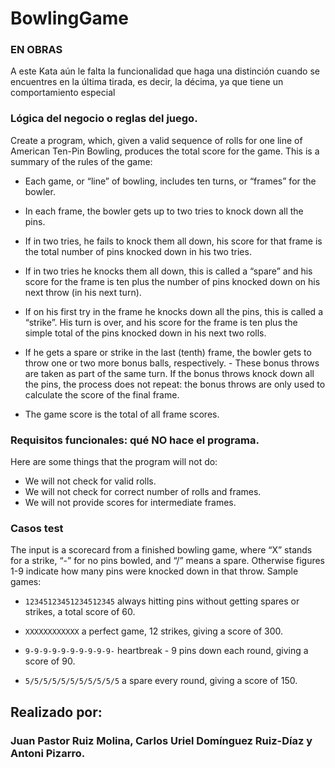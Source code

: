 # BowlingGame

### EN OBRAS

A este Kata aún le falta la funcionalidad que haga una distinción cuando se encuentres en la última tirada, es decir, la décima, ya que tiene un comportamiento especial

### Lógica del negocio o reglas del juego.

Create a program, which, given a valid sequence of rolls for one line of American Ten-Pin Bowling,
produces the total score for the game. This is a summary of the rules of the game:

- Each game, or “line” of bowling, includes ten turns, or “frames” for the bowler.
- In each frame, the bowler gets up to two tries to knock down all the pins.

- If in two tries, he fails to knock them all down, his score for that frame is the total number of pins
  knocked down in his two tries.
- If in two tries he knocks them all down, this is called a “spare” and his score for the frame is ten
  plus the number of pins knocked down on his next throw (in his next turn).
- If on his first try in the frame he knocks down all the pins, this is called a “strike”. His turn is over,
  and his score for the frame is ten plus the simple total of the pins knocked down in his next two
  rolls.
- If he gets a spare or strike in the last (tenth) frame, the bowler gets to throw one or two more
  bonus balls, respectively. - These bonus throws are taken as part of the same turn. If the bonus
  throws knock down all the pins, the process does not repeat: the bonus throws are only used to
  calculate the score of the final frame.
- The game score is the total of all frame scores.

### Requisitos funcionales: qué NO hace el programa.

Here are some things that the program will not do:

- We will not check for valid rolls.
- We will not check for correct number of rolls and frames.
- We will not provide scores for intermediate frames.

### Casos test

The input is a scorecard from a finished bowling game, where “X” stands for a strike, “-” for no pins
bowled, and “/” means a spare. Otherwise figures 1-9 indicate how many pins were knocked down in
that throw.
Sample games:

- ```12345123451234512345``` always hitting pins without getting spares or strikes, a total score of 60.

- ```XXXXXXXXXXXX``` a perfect game, 12 strikes, giving a score of 300.

- ```9-9-9-9-9-9-9-9-9-9-``` heartbreak - 9 pins down each round, giving a score of 90.

- ```5/5/5/5/5/5/5/5/5/5/5``` a spare every round, giving a score of 150.


##  Realizado por:

### Juan Pastor Ruiz Molina, Carlos Uriel Domínguez Ruiz-Díaz y Antoni Pizarro.
